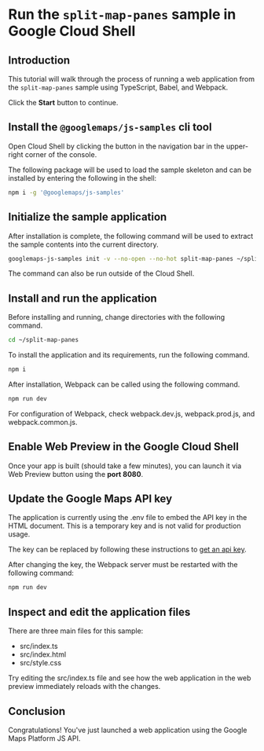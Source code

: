 # Run the `split-map-panes` sample in Google Cloud Shell

<walkthrough-tutorial-duration duration="10"/>

## Introduction

This tutorial will walk through the process of running a web application from
the `split-map-panes` sample using TypeScript, Babel, and Webpack.

Click the **Start** button to continue.

## Install the `@googlemaps/js-samples` cli tool

Open Cloud Shell by clicking the
<walkthrough-cloud-shell-icon></walkthrough-cloud-shell-icon> button in the
navigation bar in the upper-right corner of the console.

The following package will be used to load the sample skeleton and can be
installed by entering the following in the shell:

```bash
npm i -g '@googlemaps/js-samples'
```

## Initialize the sample application

After installation is complete, the following command will be used to extract
the sample contents into the current directory.

```bash
googlemaps-js-samples init -v --no-open --no-hot split-map-panes ~/split-map-panes
```

The command can also be run outside of the Cloud Shell.

## Install and run the application

Before installing and running, change directories with the following command.

```bash
cd ~/split-map-panes
```

To install the application and its requirements, run the following command.

```bash
npm i
```

After installation, Webpack can be called using the following command.

```bash
npm run dev
```

For configuration of Webpack, check
<walkthrough-editor-open-file filePath="~/split-map-panes/webpack.dev.js">webpack.dev.js</walkthrough-editor-open-file>,
<walkthrough-editor-open-file filePath="~/split-map-panes/webpack.prod.js">webpack.prod.js</walkthrough-editor-open-file>,
and
<walkthrough-editor-open-file filePath="~/split-map-panes/webpack.common.js">webpack.common.js</walkthrough-editor-open-file>.

## Enable Web Preview in the Google Cloud Shell

Once your app is built (should take a few minutes), you can launch it via
<walkthrough-spotlight-pointer target="cloudshell" spotlightId="devshell-web-preview-button">Web
Preview button</walkthrough-spotlight-pointer> using the **port 8080**.

## Update the Google Maps API key

The application is currently using the
<walkthrough-editor-open-file filePath="~/split-map-panes/.env">.env</walkthrough-editor-open-file>
file to embed the API key in the HTML document. This is a temporary key and is
not valid for production usage.

The key can be replaced by following these instructions to
[get an api key](https://developers.google.com/maps/documentation/javascript/get-api-key).

After changing the key, the Webpack server must be restarted with the following
command:

```bash
npm run dev
```

## Inspect and edit the application files

There are three main files for this sample:

*   <walkthrough-editor-open-file filePath="~/split-map-panes/src/index.ts">src/index.ts</walkthrough-editor-open-file>
*   <walkthrough-editor-open-file filePath="~/split-map-panes/src/index.html">src/index.html</walkthrough-editor-open-file>
*   <walkthrough-editor-open-file filePath="~/split-map-panes/src/style.css">src/style.css</walkthrough-editor-open-file>

Try editing the <walkthrough-editor-open-file filePath="~/split-map-panes/src/index.ts">src/index.ts</walkthrough-editor-open-file> file and see how the web application in the web preview immediately reloads with the changes.

## Conclusion

<walkthrough-conclusion-trophy></walkthrough-conclusion-trophy>

Congratulations! You've just launched a web application using the Google Maps
Platform JS API.
